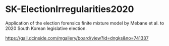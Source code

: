 # SK-ElectionIrregularities2020
Application of the election forensics finite mixture model by Mebane et al. to 2020 South Korean legislative election.

https://gall.dcinside.com/mgallery/board/view?id=dngks&no=741337
